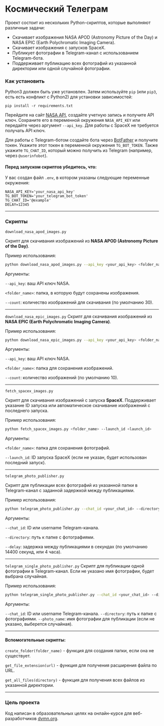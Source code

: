 # Космический Телеграм

Проект состоит из нескольких Python-скриптов, которые выполняют различные задачи:

- Скачивает изображения NASA APOD (Astronomy Picture of the Day) и NASA EPIC (Earth Polychromatic Imaging Camera).
- Скачивает изображения с запусков SpaceX.
- Публикует фотографии в Telegram-канал с использованием Telegram-бота.
- Поддерживает публикацию всех фотографий из указанной директории или одной случайной фотографии.

### Как установить

Python3 должен быть уже установлен. 
Затем используйте `pip` (или `pip3`, есть есть конфликт с Python2) для установки зависимостей:
```
pip install -r requirements.txt
```


Перейдите на сайт [NASA API](https://api.nasa.gov/), создайте учетную запись и получите API ключ. 
Сохраните его в переменной окружения `NASA_API_KEY` или передайте через аргумент `--api_key`.
Для работы с SpaceX не требуется получать API ключ.



Для работы с Telegram-ботом создайте бота через [BotFather](https://core.telegram.org/bots#botfather) и получите токен. 
Укажите этот токен в переменной окружения `TG_BOT_TOKEN`. 
Также укажите `TG_CHAT_ID`, который можно получить из Telegram (например, через `@userinfobot`).


#### Перед запуском скриптов убедитесь, что:

У вас создан файл `.env`, в котором указаны следующие переменные окружения:
```commandline
NASA_API_KEY='your_nasa_api_key'
TG_BOT_TOKEN='your_telegram_bot_token'
TG_CHAT_ID='@example'
DELAY=12345
```
***
### Скрипты
`download_nasa_apod_images.py`

Скрипт для скачивания изображений из **NASA APOD (Astronomy Picture of the Day)**.

Пример использования:

```bash
python download_nasa_apod_images.py --api_key <your_api_key> <folder_name> --count 30
```
Аргументы:

`--api_key`: ваш API ключ NASA.

`<folder_name>`: папка, в которую будут сохранены изображения.

`--count`: количество изображений для скачивания (по умолчанию 30).
***
`download_nasa_epic_images.py`
Скрипт для скачивания изображений из **NASA EPIC (Earth Polychromatic Imaging Camera)**.

Пример использования:

```bash
python download_nasa_epic_images.py --api_key <your_api_key> <folder_name> --count 10
```
Аргументы:

`--api_key`: ваш API ключ NASA.

`<folder_name>`: папка для сохранения изображений.

`--count`: количество изображений (по умолчанию 10).
***
`fetch_spacex_images.py`

Скрипт для скачивания изображений с запуска **SpaceX**. 
Поддерживает указание ID запуска или автоматическое скачивание изображений с последнего запуска.

Пример использования:
```bash
python fetch_spacex_images.py <folder_name> --launch_id <launch_id>
```
Аргументы:

`<folder_name>`: папка для сохранения фотографий.

`--launch_id`: ID запуска SpaceX (если не указан, будет использован последний запуск).
***
```telegram_photo_publisher.py```

Скрипт для публикации всех фотографий из указанной папки в Telegram-канал с заданной задержкой между публикациями.

Пример использования:

```bash
python telegram_photo_publisher.py --chat_id <your_chat_id> --directory <folder_name> --delay 14400
```
Аргументы:

`--chat_id`: ID или username Telegram-канала.

`--directory`: путь к папке с фотографиями.

`--delay`: задержка между публикациями в секундах (по умолчанию 14400 секунд, или 4 часа).
***
`telegram_single_photo_publisher.py`
Скрипт для публикации одной фотографии в Telegram-канал. Если не указано имя фотографии, будет выбрана случайная.

Пример использования:

```bash
python telegram_single_photo_publisher.py --chat_id <your_chat_id> --directory <folder_name> --photo_name <photo_name>
```
Аргументы:

`--chat_id`: ID или username Telegram-канала.
`--directory`: путь к папке с фотографиями.
`--photo_name`: имя фотографии для публикации (если не указано, выберется случайная).
***
#### Вспомогательные скрипты:

`create_folder(folder_name)` - функция для создания папки, если она не существует.

`get_file_extension(url)` - функция для получения расширения файла по URL.

`get_all_files(directory)` - функция для получения всех файлов из указанной директории.
***
### Цель проекта

Код написан в образовательных целях на онлайн-курсе для веб-разработчиков [dvmn.org](https://dvmn.org/).